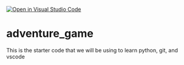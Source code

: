 [![Open in Visual Studio Code](https://classroom.github.com/assets/open-in-vscode-2e0aaae1b6195c2367325f4f02e2d04e9abb55f0b24a779b69b11b9e10269abc.svg)](https://classroom.github.com/online_ide?assignment_repo_id=17659147&assignment_repo_type=AssignmentRepo)
# adventure_game
This is the starter code that we will be using to learn python, git, and vscode
